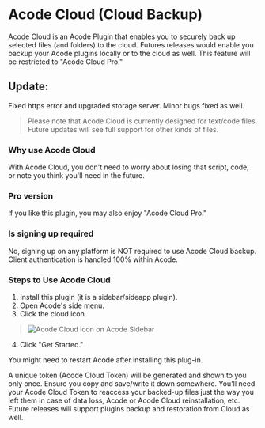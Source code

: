 # Acode Cloud (Cloud Backup) 

Acode Cloud is an Acode Plugin that enables you to securely back up selected files (and folders) to the cloud.
Futures releases would enable you backup your Acode plugins locally or to the cloud as well. This feature will be restricted to "Acode Cloud Pro."
## Update:
Fixed https error and upgraded storage server. Minor bugs fixed as well. 

> Please note that Acode Cloud is currently designed for text/code files. Future updates will see full support for other kinds of files. 


### Why use Acode Cloud

With Acode Cloud, you don't need to worry about losing that script, code, or note you think you'll need in the future.


### Pro version
If you like this plugin, you may also enjoy "Acode Cloud Pro."


### Is signing up required

No, signing up on any platform is NOT required to use Acode Cloud backup. Client authentication is handled 100% within Acode. 


### Steps to Use Acode Cloud
1. Install this plugin (it is a sidebar/sideapp plugin).
2. Open Acode's side menu.
3. Click the cloud icon.
> ![Acode Cloud icon on Acode Sidebar](https://iili.io/Jl8XjAN.png)
4. Click "Get Started."

You might need to restart Acode after installing this plug-in. 

A unique token (Acode Cloud Token) will be generated and shown to you only once. Ensure you copy and save/write it down somewhere. You'll need your Acode Cloud Token to reaccess your backed-up files just the way you left them in case of data loss, Acode or Acode Cloud reinstallation, etc.
Future releases will support plugins backup and restoration from Cloud as well. 
